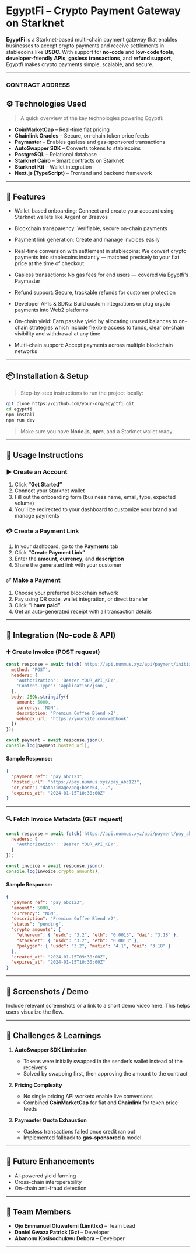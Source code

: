 # **EgyptFi – Crypto Payment Gateway on Starknet**

**EgyptFi** is a Starknet-based multi-chain payment gateway that enables businesses to accept crypto payments and receive settlements in stablecoins like **USDC**.
With support for **no-code** and **low-code tools**, **developer-friendly APIs**, **gasless transactions**, and **refund support**, Egyptfi makes crypto payments simple, scalable, and secure.

---

### CONTRACT ADDRESS

## ⚙️ Technologies Used

> A quick overview of the key technologies powering Egyptfi:

* **CoinMarketCap** – Real-time fiat pricing
* **Chainlink Oracles** – Secure, on-chain token price feeds
* **Paymaster** – Enables gasless and gas-sponsored transactions
* **AutoSwapper SDK** – Converts tokens to stablecoins
* **PostgreSQL** – Relational database
* **Starknet Cairo** – Smart contracts on Starknet
* **Starknet Kit** – Wallet integration
* **Next.js (TypeScript)** – Frontend and backend framework

---

## 🚀 Features

* Wallet-based onboarding: Connect and create your account using Starknet wallets like Argent or Braavos

* Blockchain transparency: Verifiable, secure on-chain payments
* Payment link generation: Create and manage invoices easily
* Real-time conversion with settlement in stablecoins: We convert crypto payments into stablecoins instantly — matched precisely to your fiat price at the time of checkout.
* Gasless transactions: No gas fees for end users — covered via Egyptfi's Paymaster

* Refund support: Secure, trackable refunds for customer protection
* Developer APIs & SDKs: Build custom integrations or plug crypto payments into Web2 platforms
* On-chain yield: Earn passive yield by allocating unused balances to on-chain strategies which include flexible access to funds, clear on-chain visibility and withdrawal at any time
* Multi-chain support: Accept payments across multiple blockchain networks

---

## 📦 Installation & Setup

> Step-by-step instructions to run the project locally:

```bash
git clone https://github.com/your-org/egyptfi.git
cd egyptfi
npm install
npm run dev
```

> Make sure you have **Node.js**, **npm**, and a Starknet wallet ready.

---

## 🧠 Usage Instructions

### ▶️ **Create an Account**

1. Click **“Get Started”**
2. Connect your Starknet wallet
3. Fill out the onboarding form (business name, email, type, expected volume)
4. You’ll be redirected to your dashboard to customize your brand and manage payments

### 💳 **Create a Payment Link**

1. In your dashboard, go to the **Payments** tab
2. Click **“Create Payment Link”**
3. Enter the **amount**, **currency**, and **description**
4. Share the generated link with your customer

### ✅ **Make a Payment**

1. Choose your preferred blockchain network
2. Pay using QR code, wallet integration, or direct transfer
3. Click **“I have paid”**
4. Get an auto-generated receipt with all transaction details

---

## 🔌 Integration (No-code & API)

### ➕ Create Invoice (POST request)

```js
const response = await fetch('https://api.nummus.xyz/api/payment/initiate', {
  method: 'POST',
  headers: {
    'Authorization': 'Bearer YOUR_API_KEY',
    'Content-Type': 'application/json',
  },
  body: JSON.stringify({
    amount: 5000,
    currency: 'NGN',
    description: 'Premium Coffee Blend x2',
    webhook_url: 'https://yoursite.com/webhook'
  })
});

const payment = await response.json();
console.log(payment.hosted_url);
```

#### Sample Response:

```json
{
  "payment_ref": "pay_abc123",
  "hosted_url": "https://pay.nummus.xyz/pay_abc123",
  "qr_code": "data:image/png;base64,...",
  "expires_at": "2024-01-15T10:30:00Z"
}
```

---

### 🔍 Fetch Invoice Metadata (GET request)

```js
const response = await fetch('https://api.nummus.xyz/api/payment/pay_abc123', {
  headers: {
    'Authorization': 'Bearer YOUR_API_KEY',
  }
});

const invoice = await response.json();
console.log(invoice.crypto_amounts);
```

#### Sample Response:

```json
{
  "payment_ref": "pay_abc123",
  "amount": 5000,
  "currency": "NGN",
  "description": "Premium Coffee Blend x2",
  "status": "pending",
  "crypto_amounts": {
    "ethereum": { "usdc": "3.2", "eth": "0.0013", "dai": "3.18" },
    "starknet": { "usdc": "3.2", "eth": "0.0013" },
    "polygon": { "usdc": "3.2", "matic": "4.1", "dai": "3.18" }
  },
  "created_at": "2024-01-15T09:30:00Z",
  "expires_at": "2024-01-15T10:30:00Z"
}
```

---

## 📸 Screenshots / Demo

Include relevant screenshots or a link to a short demo video here. This helps users visualize the flow.

---

## 🧠 Challenges & Learnings

1. **AutoSwapper SDK Limitation**

   * Tokens were initially swapped in the sender’s wallet instead of the receiver’s
   * Solved by swapping first, then approving the amount to the contract

2. **Pricing Complexity**

   * No single pricing API worketo enable live conversions
   * Combined **CoinMarketCap** for fiat and **Chainlink** for token price feeds

3. **Paymaster Quota Exhaustion**

   * Gasless transactions failed once credit ran out
   * Implemented fallback to **gas-sponsored a** model

---

## 🔮 Future Enhancements

* AI-powered yield farming
* Cross-chain interoperability
* On-chain anti-fraud detection

---

## 👥 Team Members

* **Ojo Emmanuel Oluwafemi (Limitlxx)** – Team Lead
* **Daniel Gwaza Patrick (Gz)** – Developer
* **Abanonu Kosisochukwu Debora** – Developer

---